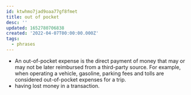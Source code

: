 ```yaml
---
id: ktwhmo7jad9oaa77gf8fmet
title: out of pocket
desc: ''
updated: 1652780706838
created: '2022-04-07T00:00:00.000Z'
tags:
  - phrases
---
```



- An out-of-pocket expense is the direct payment of money that may or may not be later reimbursed from a third-party source. For example, when operating a vehicle, gasoline, parking fees and tolls are considered out-of-pocket expenses for a trip. 
- having lost money in a transaction.

